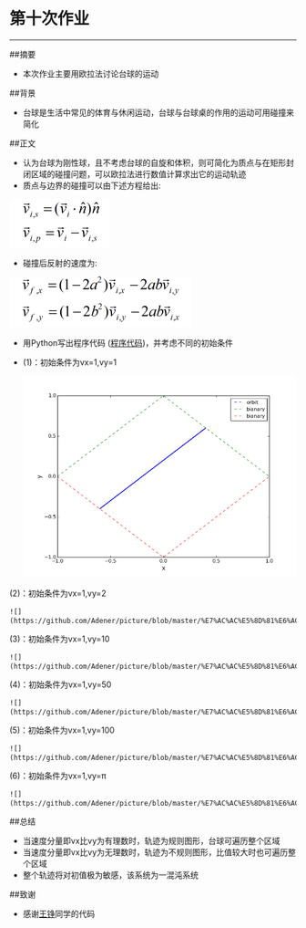 # 第十次作业



---

##摘要
- 本次作业主要用欧拉法讨论台球的运动

##背景
- 台球是生活中常见的体育与休闲运动，台球与台球桌的作用的运动可用碰撞来简化

##正文
- 认为台球为刚性球，且不考虑台球的自旋和体积，则可简化为质点与在矩形封闭区域的碰撞问题，可以欧拉法进行数值计算求出它的运动轨迹
- 质点与边界的碰撞可以由下述方程给出:
 
![公式1](https://github.com/Adener/picture/blob/master/%E7%AC%AC%E5%8D%81%E6%AC%A1%E4%BD%9C%E4%B8%9A1.png)
- 碰撞后反射的速度为:

![公式2](https://github.com/Adener/picture/blob/master/%E7%AC%AC%E5%8D%81%E6%AC%A1%E4%BD%9C%E4%B8%9A2.png)
                                                                
- 用Python写出程序代码 ([程序代码](https://github.com/Adener/Program/blob/master/%E7%AC%AC%E5%8D%81%E6%AC%A1%E4%BD%9C%E4%B8%9A.py))，并考虑不同的初始条件

-  (1)：初始条件为vx=1,vy=1

    ![](https://github.com/Adener/picture/blob/master/%E7%AC%AC%E5%8D%81%E6%AC%A1%E4%BD%9C%E4%B8%9A3.png)
      
  (2)：初始条件为vx=1,vy=2
  
    ![](https://github.com/Adener/picture/blob/master/%E7%AC%AC%E5%8D%81%E6%AC%A1%E4%BD%9C%E4%B8%9A4.png)
      
  (3)：初始条件为vx=1,vy=10
  
    ![](https://github.com/Adener/picture/blob/master/%E7%AC%AC%E5%8D%81%E6%AC%A1%E4%BD%9C%E4%B8%9A5.png)
      
  (4)：初始条件为vx=1,vy=50
  
    ![](https://github.com/Adener/picture/blob/master/%E7%AC%AC%E5%8D%81%E6%AC%A1%E4%BD%9C%E4%B8%9A6.png) 
      
  (5)：初始条件为vx=1,vy=100
  
    ![](https://github.com/Adener/picture/blob/master/%E7%AC%AC%E5%8D%81%E6%AC%A1%E4%BD%9C%E4%B8%9A7.png)
      
  (6)：初始条件为vx=1,vy=π
  
    ![](https://github.com/Adener/picture/blob/master/%E7%AC%AC%E5%8D%81%E6%AC%A1%E4%BD%9C%E4%B8%9A8.png)
      

##总结
- 当速度分量即vx比vy为有理数时，轨迹为规则图形，台球可遍历整个区域
- 当速度分量即vx比vy为无理数时，轨迹为不规则图形，比值较大时也可遍历整个区域
- 整个轨迹将对初值极为敏感，该系统为一混沌系统

##致谢
- 感谢[王铮][1]同学的代码


  [1]: https://github.com/Wangzhengwhu
